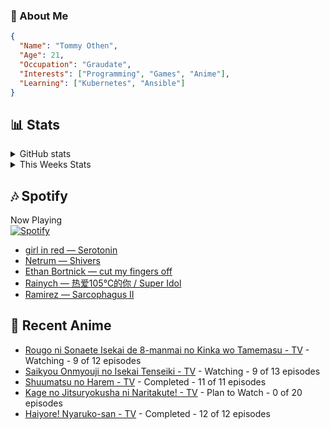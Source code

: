 ### 👋 About Me
```json
{
  "Name": "Tommy Othen",
  "Age": 21,
  "Occupation": "Graudate",
  "Interests": ["Programming", "Games", "Anime"],
  "Learning": ["Kubernetes", "Ansible"]
}
```

## 📊 Stats
<details>
  <summary>GitHub stats</summary>
  <a href="https://github.com/anuraghazra/github-readme-stats">
    <img src="https://github-readme-stats.vercel.app/api?username=tommyothen&show_icons=true&count_private=true&hide=prs,issues">
  </a>
</details>

<details>
  <summary>This Weeks Stats</summary>
  <a href="https://github.com/anuraghazra/github-readme-stats">
    <img src="https://github-readme-stats.vercel.app/api/wakatime?username=tommyothen&cache_seconds=1800&custom_title=Top%20Languages">
  </a>
</details>

## 🎶 Spotify
Now Playing\
[![Spotify](https://novatorem-dasushiasian.vercel.app/api/spotify)](https://open.spotify.com/user/g90805640970)
<!-- LASTFM:START -->
* [girl in red — Serotonin](https://www.last.fm/music/girl+in+red/_/Serotonin)
* [Netrum — Shivers](https://www.last.fm/music/Netrum/_/Shivers)
* [Ethan Bortnick — cut my fingers off](https://www.last.fm/music/Ethan+Bortnick/_/cut+my+fingers+off)
* [Rainych — 热爱105℃的你 / Super Idol](https://www.last.fm/music/Rainych/_/%E7%83%AD%E7%88%B1105%E2%84%83%E7%9A%84%E4%BD%A0+%2F+Super+Idol)
* [Ramirez — Sarcophagus II](https://www.last.fm/music/Ramirez/_/Sarcophagus+II)<!-- LASTFM:END -->

## 🗻 Recent Anime
<!-- ANIME-LIST:START -->
* [Rougo ni Sonaete Isekai de 8-manmai no Kinka wo Tamemasu - TV](https://myanimelist.net/anime/52461/Rougo_ni_Sonaete_Isekai_de_8-manmai_no_Kinka_wo_Tamemasu) - Watching - 9 of 12 episodes
* [Saikyou Onmyouji no Isekai Tenseiki - TV](https://myanimelist.net/anime/50932/Saikyou_Onmyouji_no_Isekai_Tenseiki) - Watching - 9 of 13 episodes
* [Shuumatsu no Harem - TV](https://myanimelist.net/anime/41946/Shuumatsu_no_Harem) - Completed - 11 of 11 episodes
* [Kage no Jitsuryokusha ni Naritakute! - TV](https://myanimelist.net/anime/48316/Kage_no_Jitsuryokusha_ni_Naritakute) - Plan to Watch - 0 of 20 episodes
* [Haiyore! Nyaruko-san - TV](https://myanimelist.net/anime/11785/Haiyore_Nyaruko-san) - Completed - 12 of 12 episodes<!-- ANIME-LIST:END -->
